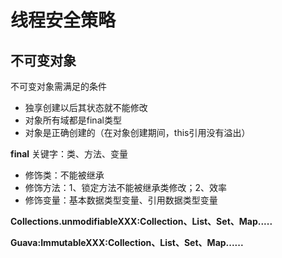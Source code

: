 # 线程安全策略

## 不可变对象
不可变对象需满足的条件
+ 独享创建以后其状态就不能修改
+ 对象所有域都是final类型
+ 对象是正确创建的（在对象创建期间，this引用没有溢出）

**final** 关键字：类、方法、变量
+ 修饰类：不能被继承
+ 修饰方法：1、锁定方法不能被继承类修改；2、效率 
+ 修饰变量：基本数据类型变量、引用数据类型变量

**Collections.unmodifiableXXX:Collection、List、Set、Map.....**


**Guava:ImmutableXXX:Collection、List、Set、Map......**